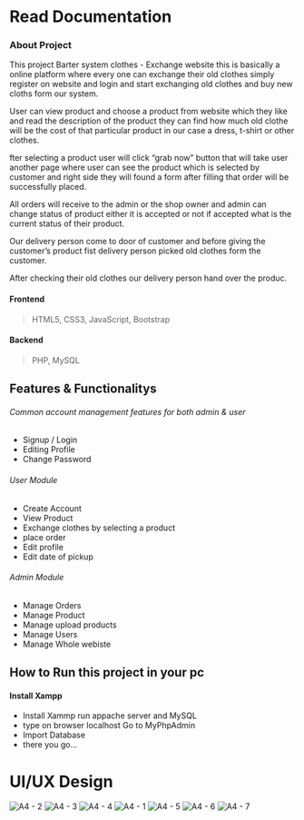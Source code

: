 # Read Documentation
### About Project
This project Barter system clothes - Exchange website this is basically a online platform
where every one can exchange their old clothes simply register on website and login and
start exchanging old clothes and buy new cloths form our system.

User can view product and choose a product from website which they like and read the
description of the product they can find how much old clothe will be the cost of that
particular product in our case a dress, t-shirt or other clothes.

fter selecting a product user will click “grab now” button that will take user another
page where user can see the product which is selected by customer and right side they
will found a form after filling that order will be successfully placed.

All orders will receive to the admin or the shop owner and admin can change status of
product either it is accepted or not if accepted what is the current status of their product.

Our delivery person come to door of customer and before giving the customer’s product
fist delivery person picked old clothes form the customer.

After checking their old clothes our delivery person hand over the produc.
#### Frontend
>  HTML5,
>  CSS3,
> JavaScript,
> Bootstrap

#### Backend
> PHP,
> MySQL

## Features & Functionalitys
###### Common account management features for both admin & user
- Signup / Login
- Editing Profile
- Change Password

###### User Module
- Create Account
- View Product
- Exchange clothes by selecting a product
- place order
- Edit profile
- Edit date of pickup

###### Admin Module
- Manage Orders
- Manage Product
- Manage upload products
- Manage Users
- Manage Whole webiste
  
 
## How to Run this project in your pc
#### Install Xampp
- Install Xammp run appache server and MySQL
- type on browser localhost Go to MyPhpAdmin
- Import Database
- there you go...


# UI/UX Design
![A4 - 2](https://github.com/anujxcode/cloth-exchange-php/assets/106525163/109590e8-32e8-43e2-ae21-9beb913a673a)
![A4 - 3](https://github.com/anujxcode/cloth-exchange-php/assets/106525163/1aac8b6a-87a3-4937-a58f-de7b7a63eab8)
![A4 - 4](https://github.com/anujxcode/cloth-exchange-php/assets/106525163/aec1b495-0162-4ce3-98b4-4c9bfe4422bd)
![A4 - 1](https://github.com/anujxcode/cloth-exchange-php/assets/106525163/27749ff5-f678-4400-a510-3b205e0cf8ac)
![A4 - 5](https://github.com/anujxcode/cloth-exchange-php/assets/106525163/ca60ef95-f896-4f61-8090-7b4d3fb68bee)
![A4 - 6](https://github.com/anujxcode/cloth-exchange-php/assets/106525163/96302e12-ee5e-488b-981e-1dc52df614b0)
![A4 - 7](https://github.com/anujxcode/cloth-exchange-php/assets/106525163/77fbae81-96ed-416d-9259-181e0ea105f4)

<!--
# Database Design
![image](https://user-images.githubusercontent.com/106525163/203507870-642283cb-e241-4247-8afa-bc3976da38a8.png)
-->

